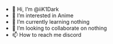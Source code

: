- 👋 Hi, I’m @iiK1Dark
- 👀 I’m interested in Anime
- 🌱 I’m currently learning nothing
- 💞️ I’m looking to collaborate on nothing
- 📫 How to reach me discord

<!---
iiK1Dark/iiK1Dark is a ✨ special ✨ repository because its `README.md` (this file) appears on your GitHub profile.
You can click the Preview link to take a look at your changes.
--->
